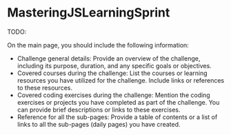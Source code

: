 # MasteringJSLearningSprint

TODO:

On the main page, you should include the following information:
- Challenge general details: Provide an overview of the challenge, including its purpose, duration, and any specific goals or objectives.
- Covered courses during the challenge: List the courses or learning resources you have utilized for the challenge. Include links or references to these resources.
- Covered coding exercises during the challenge: Mention the coding exercises or projects you have completed as part of the challenge. You can provide brief descriptions or links to these exercises.
- Reference for all the sub-pages: Provide a table of contents or a list of links to all the sub-pages (daily pages) you have created.